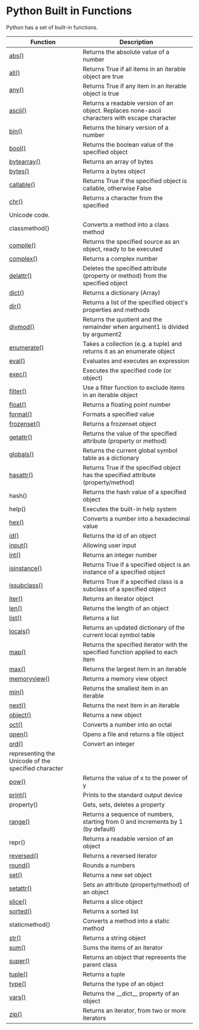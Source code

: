 
Python Built in Functions
=========================


Python has a set of built-in functions.




| Function | Description |
| --- | --- |
| [abs()](ref_func_abs.asp) | Returns the absolute value of a number |
| [all()](ref_func_all.asp) | Returns True if all items in an iterable object are true |
| [any()](ref_func_any.asp) | Returns True if any item in an iterable object is true |
| [ascii()](ref_func_ascii.asp) | Returns a readable version of an object. Replaces none-ascii characters with escape character |
| [bin()](ref_func_bin.asp) | Returns the binary version of a number |
| [bool()](ref_func_bool.asp) | Returns the boolean value of the specified object |
| [bytearray()](ref_func_bytearray.asp) | Returns an array of bytes |
| [bytes()](ref_func_bytes.asp) | Returns a bytes object |
| [callable()](ref_func_callable.asp) | Returns True if the specified object is callable, otherwise False |
| [chr()](ref_func_chr.asp) | Returns a character from the specified 
 Unicode code. |
| classmethod() | Converts a method into a class method |
| [compile()](ref_func_compile.asp) | Returns the specified source as an object, ready to be executed |
| [complex()](ref_func_complex.asp) | Returns a complex number |
| [delattr()](ref_func_delattr.asp) | Deletes the specified attribute (property or method) from the specified object |
| [dict()](ref_func_dict.asp) | Returns a dictionary (Array) |
| [dir()](ref_func_dir.asp) | Returns a list of the specified object's properties and methods |
| [divmod()](ref_func_divmod.asp) | Returns the quotient and the remainder when argument1 is divided by argument2 |
| [enumerate()](ref_func_enumerate.asp) | Takes a collection (e.g. a tuple) and returns it as an enumerate object |
| [eval()](ref_func_eval.asp) | Evaluates and executes an expression |
| [exec()](ref_func_exec.asp) | Executes the specified code (or object) |
| [filter()](ref_func_filter.asp) | Use a filter function to exclude items in an iterable object |
| [float()](ref_func_float.asp) | Returns a floating point number |
| [format()](ref_func_format.asp) | Formats a specified value |
| [frozenset()](ref_func_frozenset.asp) | Returns a frozenset object |
| [getattr()](ref_func_getattr.asp) | Returns the value of the specified attribute (property or method) |
| [globals()](ref_func_globals.asp) | Returns the current global symbol table as a dictionary |
| [hasattr()](ref_func_hasattr.asp) | Returns True if the specified object has the specified attribute (property/method) |
| hash() | Returns the hash value of a specified object |
| help() | Executes the built-in help system |
| [hex()](ref_func_hex.asp) | Converts a number into a hexadecimal value |
| [id()](ref_func_id.asp) | Returns the id of an object |
| [input()](ref_func_input.asp) | Allowing user input |
| [int()](ref_func_int.asp) | Returns an integer number |
| [isinstance()](ref_func_isinstance.asp) | Returns True if a specified object is an instance of a specified object |
| [issubclass()](ref_func_issubclass.asp) | Returns True if a specified class is a subclass of a specified object |
| [iter()](ref_func_iter.asp) | Returns an iterator object |
| [len()](ref_func_len.asp) | Returns the length of an object |
| [list()](ref_func_list.asp) | Returns a list |
| [locals()](ref_func_locals.asp) | Returns an updated dictionary of the current local symbol table |
| [map()](ref_func_map.asp) | Returns the specified iterator with the specified function applied to each item |
| [max()](ref_func_max.asp) | Returns the largest item in an iterable |
| [memoryview()](ref_func_memoryview.asp) | Returns a memory view object |
| [min()](ref_func_min.asp) | Returns the smallest item in an iterable |
| [next()](ref_func_next.asp) | Returns the next item in an iterable |
| [object()](ref_func_object.asp) | Returns a new object |
| [oct()](ref_func_oct.asp) | Converts a number into an octal |
| [open()](ref_func_open.asp) | Opens a file and returns a file object |
| [ord()](ref_func_ord.asp) | Convert an integer 
 representing the Unicode of the specified character |
| [pow()](ref_func_pow.asp) | Returns the value of x to the power of y |
| [print()](ref_func_print.asp) | Prints to the standard output device |
| property() | Gets, sets, deletes a property |
| [range()](ref_func_range.asp) | Returns a sequence of numbers, starting from 0 and increments by 1 (by default) |
| repr() | Returns a readable version of an object |
| [reversed()](ref_func_reversed.asp) | Returns a reversed iterator |
| [round()](ref_func_round.asp) | Rounds a numbers |
| [set()](ref_func_set.asp) | Returns a new set object |
| [setattr()](ref_func_setattr.asp) | Sets an attribute (property/method) of an object |
| [slice()](ref_func_slice.asp) | Returns a slice object |
| [sorted()](ref_func_sorted.asp) | Returns a sorted list |
| staticmethod() | Converts a method into a static method |
| [str()](ref_func_str.asp) | Returns a string object |
| [sum()](ref_func_sum.asp) | Sums the items of an iterator |
| [super()](ref_func_super.asp) | Returns an object that represents the parent class |
| [tuple()](ref_func_tuple.asp) | Returns a tuple |
| [type()](ref_func_type.asp) | Returns the type of an object |
| [vars()](ref_func_vars.asp) | Returns the \_\_dict\_\_ property of an object |
| [zip()](ref_func_zip.asp) | Returns an iterator, from two or more iterators |


